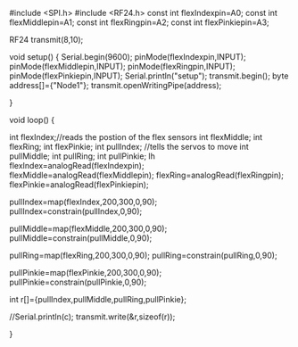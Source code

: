 #include <SPI.h>
#include <RF24.h>
const int flexIndexpin=A0;
const int flexMiddlepin=A1;
const int flexRingpin=A2;
const int flexPinkiepin=A3;

RF24 transmit(8,10);

void setup() {
  Serial.begin(9600);
  pinMode(flexIndexpin,INPUT);
  pinMode(flexMiddlepin,INPUT); 
  pinMode(flexRingpin,INPUT);
  pinMode(flexPinkiepin,INPUT);
  Serial.println("setup");
   transmit.begin();
  byte address[]={"Node1"};
  transmit.openWritingPipe(address);
 
}

void loop() {

  int flexIndex;//reads the postion of the flex sensors
  int flexMiddle;
  int flexRing;
  int flexPinkie;
  int pullIndex; //tells the servos to move
  int pullMiddle;
  int pullRing;
  int pullPinkie;
  lh
  flexIndex=analogRead(flexIndexpin);
  flexMiddle=analogRead(flexMiddlepin);
  flexRing=analogRead(flexRingpin);
  flexPinkie=analogRead(flexPinkiepin);
  
  pullIndex=map(flexIndex,200,300,0,90);
  pullIndex=constrain(pullIndex,0,90);
  
  pullMiddle=map(flexMiddle,200,300,0,90);
  pullMiddle=constrain(pullMiddle,0,90);
  
  pullRing=map(flexRing,200,300,0,90);
  pullRing=constrain(pullRing,0,90);

  pullPinkie=map(flexPinkie,200,300,0,90);
  pullPinkie=constrain(pullPinkie,0,90);
  
  int r[]={pullIndex,pullMiddle,pullRing,pullPinkie};
  
  //Serial.println(c);
  transmit.write(&r,sizeof(r));
  
  }

